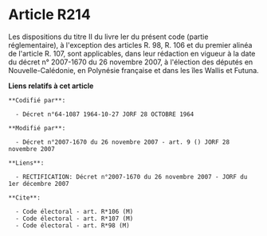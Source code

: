 # Article R214

Les dispositions du titre II du livre Ier du présent code (partie réglementaire), à l'exception des articles R. 98, R. 106 et
du premier alinéa de l'article R. 107, sont applicables, dans leur rédaction en vigueur à la date du décret n° 2007-1670 du
26 novembre 2007, à l'élection des députés en Nouvelle-Calédonie, en Polynésie française et dans les îles Wallis et Futuna.

**Liens relatifs à cet article**

	**Codifié par**:

	  - Décret n°64-1087 1964-10-27 JORF 28 OCTOBRE 1964

	**Modifié par**:

	  - Décret n°2007-1670 du 26 novembre 2007 - art. 9 () JORF 28 novembre 2007

	**Liens**:

	  - RECTIFICATION: Décret n°2007-1670 du 26 novembre 2007 - JORF du 1er décembre 2007

	**Cite**:

	  - Code électoral - art. R*106 (M)
	  - Code électoral - art. R*107 (M)
	  - Code électoral - art. R*98 (M)
